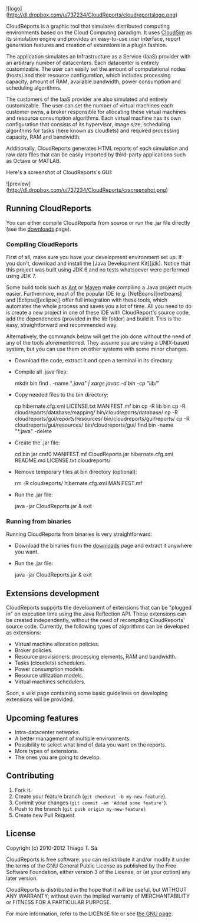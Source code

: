 ![logo] (http://dl.dropbox.com/u/737234/CloudReports/cloudreportslogo.png)

CloudReports is a graphic tool that simulates distributed computing environments based
on the Cloud Computing paradigm. It uses [CloudSim][cloudsim] as its simulation
engine and provides an easy-to-use user interface, report generation features and
creation of extensions in a plugin fashion.

The application simulates an Infrastructure as a Service (IaaS) provider with an 
arbitrary number of datacenters. Each datacenter is entirely customizable. The user
can easily set the amount of computational nodes (hosts) and their resource configuration,
which includes processing capacity, amount of RAM, available bandwidth, power consumption
and scheduling algorithms.

The customers of the IaaS provider are also simulated and entirely customizable. The user
can set the number of virtual machines each customer owns, a broker responsible for allocating
these virtual machines and resource consumption algorithms. Each virtual machine has its own
configuration that consists of its hypervisor, image size, scheduling algorithms for
tasks (here known as cloudlets) and required processing capacity, RAM and bandwidth.

Additionally, CloudReports generates HTML reports of each simulation and raw data files that
can be easily imported by third-party applications such as Octave or MATLAB.

Here's a screenshot of CloudReports's GUI:

![preview] (http://dl.dropbox.com/u/737234/CloudReports/crscreenshot.png)


## Running CloudReports

You can either compile CloudReports from source or run the .jar file directly (see the
[downloads][downloadspage] page).

### Compiling CloudReports

First of all, make sure you have your development environment set up. If you don't,
download and install the [Java Development Kit][jdk]. Notice that this project was built
using JDK 6 and no tests whatsoever were performed using JDK 7.

Some build tools such as [Ant][ant] or [Maven][maven] make compiling a Java project much easier.
Furthermore, most of the popular IDE (e.g. [NetBeans][netbeans] and [Eclipse][eclipse]) offer full 
integration with these tools, which automates the whole process and saves you a lot of time. All
you need to do is create a new project in one of these IDE with CloudReport's source code, add the
dependencies (provided in the lib folder) and build it. This is the easy, straightforward and
recommended way.

Alternatively, the commands below will get the job done without the need of any of the tools
aforementioned. They assume you are using a UNIX-based system, but you can use them on other
systems with some minor changes.

- Download the code, extract it and open a terminal in its directory.

- Compile all .java files:

    mkdir bin
    find . -name "*.java" | xargs javac -d bin -cp "lib/*"

- Copy needed files to the bin directory:

    cp hibernate.cfg.xml LICENSE.txt MANIFEST.mf bin
    cp -R lib bin
    cp -R cloudreports/database/mapping/ bin/cloudreports/database/
    cp -R cloudreports/gui/reports/resources/ bin/cloudreports/gui/reports/
    cp -R cloudreports/gui/resources/ bin/cloudreports/gui/
    find bin -name "*.java" -delete

- Create the .jar file:

    cd bin
    jar cmf0 MANIFEST.mf CloudReports.jar hibernate.cfg.xml README.md LICENSE.txt cloudreports/

- Remove temporary files at bin directory (optional):

    rm -R cloudreports/ hibernate.cfg.xml  MANIFEST.mf

- Run the .jar file:

    java -jar CloudReports.jar & exit
    
### Running from binaries

Running CloudReports from binaries is very straightforward:

- Download the binaries from the [downloads][downloadspage] page and extract it anywhere you want.

- Run the .jar file:

    java -jar CloudReports.jar & exit


## Extensions development

CloudReports supports the development of extensions that can be "plugged in" on execution time using
the Java Reflection API. These extensions can be created independently, without the need of recompiling 
CloudReports' source code. Currently, the following types of algorithms can be developed as extensions:

- Virtual machine allocation policies.
- Broker policies.
- Resource provisioners: processing elements, RAM and bandwidth.
- Tasks (cloudlets) schedulers.
- Power consumption models.
- Resource utilization models.
- Virtual machines schedulers.

Soon, a wiki page containing some basic guidelines on developing extensions will be provided.

## Upcoming features

- Intra-datacenter networks.
- A better management of multiple environments.
- Possibility to select what kind of data you want on the reports.
- More types of extensions.
- The ones you are going to develop.

## Contributing

1. Fork it.
2. Create your feature branch (`git checkout -b my-new-feature`).
3. Commit your changes (`git commit -am 'Added some feature'`).
4. Push to the branch (`git push origin my-new-feature`).
5. Create new Pull Request.

## License

Copyright (c) 2010-2012 Thiago T. Sá

CloudReports is free software: you can redistribute it and/or modify
it under the terms of the GNU General Public License as published by
the Free Software Foundation, either version 3 of the License, or
(at your option) any later version.

CloudReports is distributed in the hope that it will be useful,
but WITHOUT ANY WARRANTY; without even the implied warranty of
MERCHANTABILITY or FITNESS FOR A PARTICULAR PURPOSE.

For more information, refer to the LICENSE file or see [the GNU page][gnu].

[cloudsim]: http://www.cloudbus.org/cloudsim/
[downloadspage]: https://github.com/thiagotts/CloudReports/downloads
[jre]: http://www.oracle.com/technetwork/java/javase/downloads/index.html
[ant]:http://ant.apache.org/
[maven]: http://maven.apache.org/
[gnu]: http://www.gnu.org/licenses

